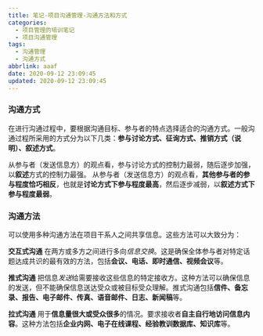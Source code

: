 ```yaml
---
title: 笔记-项目沟通管理-沟通方法和方式
categories:
  - 项目管理的培训笔记
  - 项目沟通管理
tags:
  - 沟通管理
  - 沟通方式
abbrlink: aaaf
date: 2020-09-12 23:09:45
updated: 2020-09-12 23:09:45
---
```


### 沟通方式

在进行沟通过程中，要根据沟通目标、参与者的特点选择适合的沟通方式。一般沟通过程所采用的方式分为以下几类：**参与讨论方式、征询方式、推销方式（说明）、叙述方式**。

从参与者（发送信息方）的观点看，参与讨论方式的控制力最弱，随后逐步加强，以**叙述**方式的控制力最强。
从参与者（发送信息方）的观点看，**其他参与者的参与程度恰巧相反**，也就是**讨论方式下参与程度最高**，然后逐步减弱，以**叙述方式下参与程度最弱**。

### 沟通方法

可以使用多种沟通方法在项目干系人之间共享信息。这些方法可以大致分为：

**交互式沟通**
在两方或多方之间进行多向*信息交换*。这是确保全体参与者对特定话题达成共识的最有效的方法，包括**会议、电话、即时通信、视频会议**等。

**推式沟通**
把信息*发送*给需要接收这些信息的特定接收方。这种方法可以确保信息的发送，但不能确保信息送达受众或被目标受众理解。推式沟通包括**信件、备忘录、报告、电子邮件、传真、语音邮件、日志、新闻稿**等。

**拉式沟通**
用于**信息量很大或受众很多**的情况。要求接收者**自主自行地访问信息内容**。这种方法包括**企业内网、电子在线课程、经验教训数据库、知识库**等。
